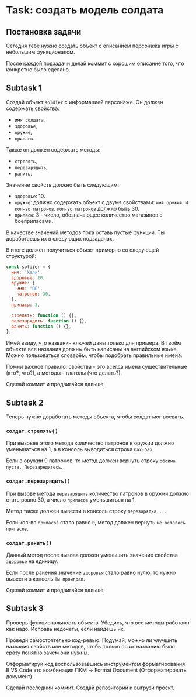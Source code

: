 # Task: создать модель солдата

## Постановка задачи

Сегодня тебе нужно создать объект с описанием персонажа игры с небольшим функционалом.

После каждой подзадачи делай коммит с хорошим описание того, что конкретно было сделано.

## Subtask 1

Создай объект `soldier` с информацией персонаже. Он должен содержать свойства:

- `имя солдата`,
- `здоровье`,
- `оружие`,
- `припасы`.

Также он должен содержать методы:

- `стрелять`,
- `перезарядить`,
- `ранить`.

Значение свойств должно быть следующим:

- `здоровье`: 10.
- `оружие`: должно содержать объект с двумя свойствами: `имя оружия`, и `кол-во патронов`. `кол-во патронов` должно быть 30.
- `припасы`: 3 - число, обозначающее количество магазинов с боеприпасами.

В качестве значений методов пока оставь пустые функции. Ты доработаешь их в следующих подзадачах.

В итоге должен получиться объект примерно со следующей структурой:

```javascript
const soldier = {
  имя: 'Халк',
  здоровье: 10,
  оружие: {
    имя: 'ПП',
    патронов: 30,
  },
  припасы: 3,

  стрелять: function () {},
  перезарядить: function () {},
  ранить: function () {},
};
```

Имей ввиду, что названия ключей даны только для примера. В твоём объекте все названия должны быть написаны на английском языке. Можно пользоваться словарём, чтобы подобрать правильные имена.

Помни важное правило: свойства - это всегда имена существительные (кто?, что?), а методы - глаголы (что делать?).

Сделай коммит и продвигайся дальше.

## Subtask 2

Теперь нужно доработать методы объекта, чтобы солдат мог воевать.

### `солдат.стрелять()`

При вызовее этого метода количество патронов в оружии должно уменьшаться на 1, а в консоль выводиться строка `бах-бах`.

Если в оружии 0 патронов, то метод должен вернуть строку `обойма пуста. Перезаредитесь`.

### `солдат.перезарядить()`

При вызове метода `перезарядить` количество патронов в оружии должно стать ровно 30, а число `припасов` уменьшиться на 1.

Метод также должен вывести в консоль строку `перезарядка...`.

Если кол-во `припасов` стало равно `0`, метод должен вернуть `не осталось припасов`.

### `солдат.ранить()`

Данный метод после вызова должен уменьшить значение свойства `здоровье` на единицу.

Если после ранения значение `здоровья` стало равно нулю, то нужно вывести в консоль `Ты проиграл`.

Сделай коммит и продвигайся дальше.

## Subtask 3

Проверь функциональность объекта. Убедись, что все методы работают как надо. Исправь недочеты, если найдешь их.

Проведи самостоятельно код-ревью. Подумай, можно ли улучшить названия свойств или методов, чтобы только по их названию было сразу понятно зачем они нужны.

Отформатируй код воспользовавшись инструментом форматирования. В VS Code это комбинация ПКМ -> Format Document (Отформатировать документ).

Сделай последний коммит. Создай репозиторий и выгрузи проект.
